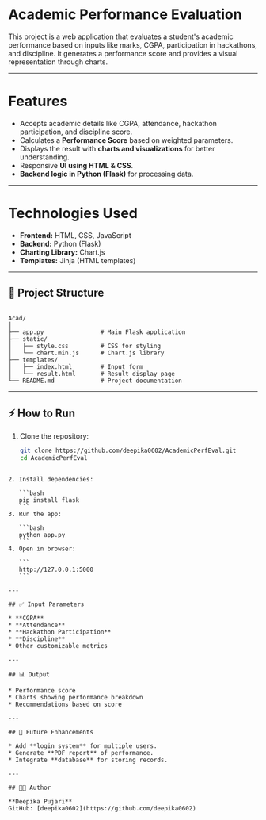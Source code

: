 
# Academic Performance Evaluation

This project is a web application that evaluates a student's academic performance based on inputs like marks, CGPA, participation in hackathons, and discipline. It generates a performance score and provides a visual representation through charts.

---

# Features
- Accepts academic details like CGPA, attendance, hackathon participation, and discipline score.
- Calculates a **Performance Score** based on weighted parameters.
- Displays the result with **charts and visualizations** for better understanding.
- Responsive **UI using HTML & CSS**.
- **Backend logic in Python (Flask)** for processing data.

---

# Technologies Used
- **Frontend:** HTML, CSS, JavaScript
- **Backend:** Python (Flask)
- **Charting Library:** Chart.js
- **Templates:** Jinja (HTML templates)

---

## 📂 Project Structure
```

Acad/
│
├── app.py                # Main Flask application
├── static/
│   ├── style.css         # CSS for styling
│   └── chart.min.js      # Chart.js library
├── templates/
│   ├── index.html        # Input form
│   └── result.html       # Result display page
└── README.md             # Project documentation

````

---

## ⚡ How to Run
1. Clone the repository:
   ```bash
   git clone https://github.com/deepika0602/AcademicPerfEval.git
   cd AcademicPerfEval
````

2. Install dependencies:

   ```bash
   pip install flask
   ```
3. Run the app:

   ```bash
   python app.py
   ```
4. Open in browser:

   ```
   http://127.0.0.1:5000
   ```

---

## ✅ Input Parameters

* **CGPA**
* **Attendance**
* **Hackathon Participation**
* **Discipline**
* Other customizable metrics

---

## 📊 Output

* Performance score
* Charts showing performance breakdown
* Recommendations based on score

---

## 🔮 Future Enhancements

* Add **login system** for multiple users.
* Generate **PDF report** of performance.
* Integrate **database** for storing records.

---

## 👩‍💻 Author

**Deepika Pujari**
GitHub: [deepika0602](https://github.com/deepika0602)
